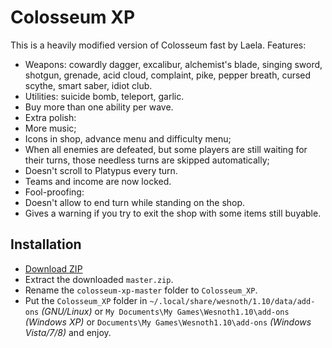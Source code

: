 Colosseum XP
============

  This is a heavily modified version of Colosseum fast by Laela. Features:

  * Weapons: cowardly dagger, excalibur, alchemist's blade, singing sword,
    shotgun, grenade, acid cloud, complaint, pike, pepper breath, cursed scythe,
    smart saber, idiot club.
  * Utilities: suicide bomb, teleport, garlic.
  * Buy more than one ability per wave.
  * Extra polish:
   * More music;
   * Icons in shop, advance menu and difficulty menu;
   * When all enemies are defeated, but some players are still waiting for
     their turns, those needless turns are skipped automatically;
   * Doesn't scroll to Platypus every turn.
   * Teams and income are now locked.
  * Fool-proofing:
   * Doesn't allow to end turn while standing on the shop.
   * Gives a warning if you try to exit the shop with some items still
     buyable.

Installation
------------

  * [Download ZIP](https://github.com/lamefun/colosseum-xp/archive/master.zip)
  * Extract the downloaded `master.zip`.
  * Rename the `colosseum-xp-master` folder to `Colosseum_XP`.
  * Put the `Colosseum_XP` folder in `~/.local/share/wesnoth/1.10/data/add-ons`
    *(GNU/Linux)* or `My Documents\My Games\Wesnoth1.10\add-ons` *(Windows XP)*
    or `Documents\My Games\Wesnoth1.10\add-ons` *(Windows Vista/7/8)* and enjoy.
